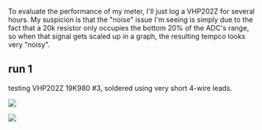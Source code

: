 To evaluate the performance of my meter, I'll just log a VHP202Z for several hours.  My suspicion is that the "noise" issue I'm seeing is simply due to the fact that a 20k resistor only occupies the bottom 20% of the ADC's range, so when that signal gets scaled up in a graph, the resulting tempco looks very "noisy".

## run 1

testing VHP202Z 19K980 #3, soldered using very short 4-wire leads. 

![](run1/IMG_2289.JPG)

![](run1/IMG_2290.JPG)

